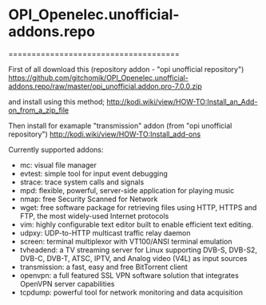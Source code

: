 # OPI_Openelec.unofficial-addons.repo
=====================================

First of all download this (repository addon - "opi unofficial repository")
https://github.com/gitchomik/OPI_Openelec.unofficial-addons.repo/raw/master/opi_unofficial.addon.pro-7.0.0.zip

and install using this method;
http://kodi.wiki/view/HOW-TO:Install_an_Add-on_from_a_zip_file

Then install for examaple "transmission" addon (from "opi unofficial repository")
http://kodi.wiki/view/HOW-TO:Install_add-ons

Currently supported addons:

- mc: visual file manager
- evtest: simple tool for input event debugging
- strace: trace system calls and signals
- mpd: flexible, powerful, server-side application for playing music
- nmap: free Security Scanned for Network
- wget:  free software package for retrieving files using HTTP, HTTPS and FTP, the most widely-used Internet protocols
- vim: highly configurable text editor built to enable efficient text editing. 
- udpxy: UDP-to-HTTP multicast traffic relay daemon
- screen: terminal multiplexor with VT100/ANSI terminal emulation
- tvheadend: a TV streaming server for Linux supporting DVB-S, DVB-S2, DVB-C, DVB-T, ATSC, IPTV, and Analog video (V4L) as input sources
- transmission: a fast, easy and free BitTorrent client
- openvpn: a full featured SSL VPN software solution that integrates OpenVPN server capabilities
- tcpdump: powerful tool for network monitoring and data acquisition
